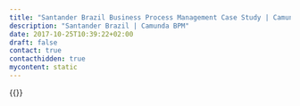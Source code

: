 ```yaml
---
title: "Santander Brazil Business Process Management Case Study | Camunda BPM"
description: "Santander Brazil | Camunda BPM"
date: 2017-10-25T10:39:22+02:00
draft: false
contact: true
contacthidden: true
mycontent: static
---
```

{{<case-study-single
company="Santander Brazil"
companydescription="Camunda unterstützt die Workflow- und Entscheidungsautomatisierung bei Banco Santander Brazil und 42 ihrer Tochtergesellschaften, darunter SANTANDER S.A. - SERVIÇOS TÉCNICOS, ADMINISTRATIVOS E DE CORRETAGEM DE SEGURO; SANTANDER BRASIL ASSET MANAGEMENT DTVM S.A; WEBCASAS S.A. and AQUANIMA BRASIL LTDA. Banco Santander (SAN.MC, STD.N, BNC.LN) ist eine Privat- und Geschäftskundenbank mit Sitz in Spanien und Präsenz in zehn Kernmärkten in Europa und Amerika. Santander ist gemessen am Börsenwert die größte Bank in der Eurozone. Im Jahr 1857 gegründet, verfügt Santander Ende Juni 2017 über ein verwaltetes Vermögen von 1.650 Milliarden Euro. Santander hat weltweit etwa 131 Millionen Kunden, 13.800 Filialen und rund 200.000 Mitarbeiter. 2016 erzielte Santander einen zurechenbaren Gewinn von 6,204 Milliarden Euro, eine Steigerung um 4 Prozent zum Vorjahreszeitraum"
customerquote=""
teaser="Banco Santander ist eine Privat- und Geschäftskundenbank"
usecase=""
videolink=""
logo="//images.ctfassets.net/vpidbgnakfvf/1ksTcTCO0CSiiEtV0zBAKQ/1da3b0eb9fda115f2d1fb40442171c77/santander-logo-2018.svg"
pdf=""
thumbnail="">}}